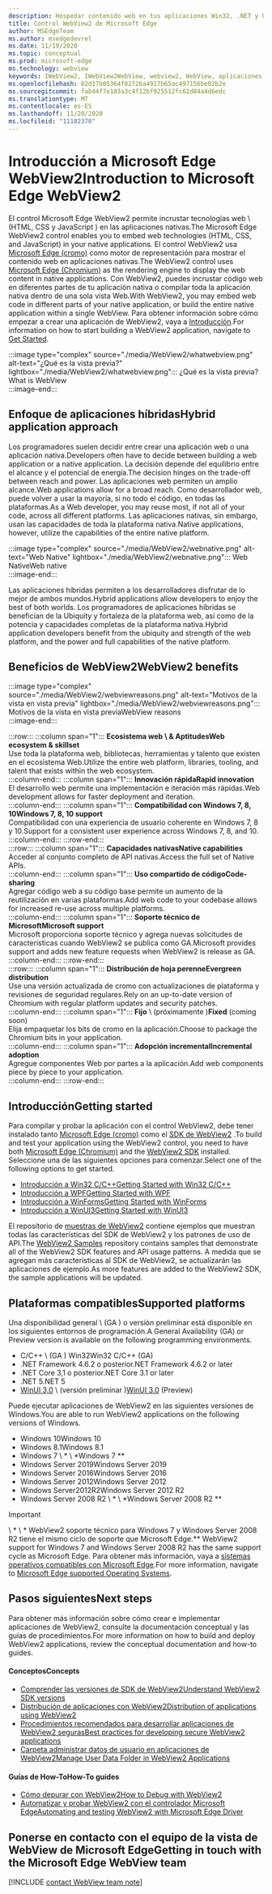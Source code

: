 ```yaml
---
description: Hospedar contenido web en tus aplicaciones Win32, .NET y UWP con el control Microsoft Edge WebView2
title: Control WebView2 de Microsoft Edge
author: MSEdgeTeam
ms.author: msedgedevrel
ms.date: 11/19/2020
ms.topic: conceptual
ms.prod: microsoft-edge
ms.technology: webview
keywords: IWebView2, IWebView2WebView, webview2, WebView, aplicaciones Win32, Win32, Edge, ICoreWebView2, CoreWebView2, ICoreWebView2Host, control de explorador, HTML Edge, Windows Forms, WinForms, WPF, .NET, WinUI, Project reunion
ms.openlocfilehash: 02d17b05364f02f26a4917b65ac497156be02b2e
ms.sourcegitcommit: fab44f7e183a3c4f12bf925512fc62d84a4d6edc
ms.translationtype: MT
ms.contentlocale: es-ES
ms.lasthandoff: 11/20/2020
ms.locfileid: "11182370"
---
```

# <span data-ttu-id="0fffc-104">Introducción a Microsoft Edge WebView2</span><span class="sxs-lookup"><span data-stu-id="0fffc-104">Introduction to Microsoft Edge WebView2</span></span>  

<span data-ttu-id="0fffc-105">El control Microsoft Edge WebView2 permite incrustar tecnologías web \ (HTML, CSS y JavaScript \) en las aplicaciones nativas.</span><span class="sxs-lookup"><span data-stu-id="0fffc-105">The Microsoft Edge WebView2 control enables you to embed web technologies \(HTML, CSS, and JavaScript\) in your native applications.</span></span>  <span data-ttu-id="0fffc-106">El control WebView2 usa [Microsoft Edge (cromo)][MicrosoftedgeinsiderMain] como motor de representación para mostrar el contenido web en aplicaciones nativas.</span><span class="sxs-lookup"><span data-stu-id="0fffc-106">The WebView2 control uses [Microsoft Edge (Chromium)][MicrosoftedgeinsiderMain] as the rendering engine to display the web content in native applications.</span></span>  <span data-ttu-id="0fffc-107">Con WebView2, puedes incrustar código web en diferentes partes de tu aplicación nativa o compilar toda la aplicación nativa dentro de una sola vista Web.</span><span class="sxs-lookup"><span data-stu-id="0fffc-107">With WebView2, you may embed web code in different parts of your native application, or build the entire native application within a single WebView.</span></span>  <span data-ttu-id="0fffc-108">Para obtener información sobre cómo empezar a crear una aplicación de WebView2, vaya a [Introducción](#getting-started).</span><span class="sxs-lookup"><span data-stu-id="0fffc-108">For information on how to start building a WebView2 application, navigate to [Get Started](#getting-started).</span></span>  

:::image type="complex" source="./media/WebView2/whatwebview.png" alt-text="¿Qué es la vista previa?" lightbox="./media/WebView2/whatwebview.png":::
   <span data-ttu-id="0fffc-110">¿Qué es la vista previa?</span><span class="sxs-lookup"><span data-stu-id="0fffc-110">What is WebView</span></span>  
:::image-end:::  

## <span data-ttu-id="0fffc-111">Enfoque de aplicaciones híbridas</span><span class="sxs-lookup"><span data-stu-id="0fffc-111">Hybrid application approach</span></span>  

<span data-ttu-id="0fffc-112">Los programadores suelen decidir entre crear una aplicación web o una aplicación nativa.</span><span class="sxs-lookup"><span data-stu-id="0fffc-112">Developers often have to decide between building a web application or a native application.</span></span>  <span data-ttu-id="0fffc-113">La decisión depende del equilibrio entre el alcance y el potencial de energía.</span><span class="sxs-lookup"><span data-stu-id="0fffc-113">The decision hinges on the trade-off between reach and power.</span></span>  <span data-ttu-id="0fffc-114">Las aplicaciones web permiten un amplio alcance.</span><span class="sxs-lookup"><span data-stu-id="0fffc-114">Web applications allow for a broad reach.</span></span>  <span data-ttu-id="0fffc-115">Como desarrollador web, puede volver a usar la mayoría, si no todo el código, en todas las plataformas.</span><span class="sxs-lookup"><span data-stu-id="0fffc-115">As a Web developer, you may reuse most, if not all of your code, across all different platforms.</span></span>  <span data-ttu-id="0fffc-116">Las aplicaciones nativas, sin embargo, usan las capacidades de toda la plataforma nativa.</span><span class="sxs-lookup"><span data-stu-id="0fffc-116">Native applications, however, utilize the capabilities of the entire native platform.</span></span>  

:::image type="complex" source="./media/WebView2/webnative.png" alt-text="Web Native" lightbox="./media/WebView2/webnative.png":::
   <span data-ttu-id="0fffc-118">Web Native</span><span class="sxs-lookup"><span data-stu-id="0fffc-118">Web native</span></span>  
:::image-end:::  

<span data-ttu-id="0fffc-119">Las aplicaciones híbridas permiten a los desarrolladores disfrutar de lo mejor de ambos mundos.</span><span class="sxs-lookup"><span data-stu-id="0fffc-119">Hybrid applications allow developers to enjoy the best of both worlds.</span></span>  <span data-ttu-id="0fffc-120">Los programadores de aplicaciones híbridas se benefician de la Ubiquity y fortaleza de la plataforma web, así como de la potencia y capacidades completas de la plataforma nativa.</span><span class="sxs-lookup"><span data-stu-id="0fffc-120">Hybrid application developers benefit from the ubiquity and strength of the web platform, and the power and full capabilities of the native platform.</span></span>  

## <span data-ttu-id="0fffc-121">Beneficios de WebView2</span><span class="sxs-lookup"><span data-stu-id="0fffc-121">WebView2 benefits</span></span>  

:::image type="complex" source="./media/WebView2/webviewreasons.png" alt-text="Motivos de la vista en vista previa" lightbox="./media/WebView2/webviewreasons.png":::
   <span data-ttu-id="0fffc-123">Motivos de la vista en vista previa</span><span class="sxs-lookup"><span data-stu-id="0fffc-123">WebView reasons</span></span>  
:::image-end:::  

:::row:::
   :::column span="1":::
      **<span data-ttu-id="0fffc-124">Ecosistema web \ & Aptitudes</span><span class="sxs-lookup"><span data-stu-id="0fffc-124">Web ecosystem \& skillset</span></span>**  
      <span data-ttu-id="0fffc-125">Use toda la plataforma web, bibliotecas, herramientas y talento que existen en el ecosistema Web.</span><span class="sxs-lookup"><span data-stu-id="0fffc-125">Utilize the entire web platform, libraries, tooling, and talent that exists within the web ecosystem.</span></span>  
   :::column-end:::
   :::column span="1":::
      **<span data-ttu-id="0fffc-126">Innovación rápida</span><span class="sxs-lookup"><span data-stu-id="0fffc-126">Rapid innovation</span></span>**  
      <span data-ttu-id="0fffc-127">El desarrollo web permite una implementación e iteración más rápidas.</span><span class="sxs-lookup"><span data-stu-id="0fffc-127">Web development allows for faster deployment and iteration.</span></span>  
   :::column-end:::
   :::column span="1":::
      **<span data-ttu-id="0fffc-128">Compatibilidad con Windows 7, 8, 10</span><span class="sxs-lookup"><span data-stu-id="0fffc-128">Windows 7, 8, 10 support</span></span>**  
      <span data-ttu-id="0fffc-129">Compatibilidad con una experiencia de usuario coherente en Windows 7, 8 y 10.</span><span class="sxs-lookup"><span data-stu-id="0fffc-129">Support for a consistent user experience across Windows 7, 8, and 10.</span></span>  
   :::column-end:::
:::row-end:::  
:::row:::
   :::column span="1":::
      **<span data-ttu-id="0fffc-130">Capacidades nativas</span><span class="sxs-lookup"><span data-stu-id="0fffc-130">Native capabilities</span></span>**  
      <span data-ttu-id="0fffc-131">Acceder al conjunto completo de API nativas.</span><span class="sxs-lookup"><span data-stu-id="0fffc-131">Access the full set of Native APIs.</span></span>  
   :::column-end:::
   :::column span="1":::
      **<span data-ttu-id="0fffc-132">Uso compartido de código</span><span class="sxs-lookup"><span data-stu-id="0fffc-132">Code-sharing</span></span>**  
      <span data-ttu-id="0fffc-133">Agregar código web a su código base permite un aumento de la reutilización en varias plataformas.</span><span class="sxs-lookup"><span data-stu-id="0fffc-133">Add web code to your codebase allows for increased re-use across multiple platforms.</span></span>  
   :::column-end:::
   :::column span="1":::
      **<span data-ttu-id="0fffc-134">Soporte técnico de Microsoft</span><span class="sxs-lookup"><span data-stu-id="0fffc-134">Microsoft support</span></span>**  
      <span data-ttu-id="0fffc-135">Microsoft proporciona soporte técnico y agrega nuevas solicitudes de características cuando WebView2 se publica como GA.</span><span class="sxs-lookup"><span data-stu-id="0fffc-135">Microsoft provides support and adds new feature requests when WebView2 is release as GA.</span></span>  
   :::column-end:::
:::row-end:::  
:::row:::
   :::column span="1":::
      **<span data-ttu-id="0fffc-136">Distribución de hoja perenne</span><span class="sxs-lookup"><span data-stu-id="0fffc-136">Evergreen distribution</span></span>**  
      <span data-ttu-id="0fffc-137">Use una versión actualizada de cromo con actualizaciones de plataforma y revisiones de seguridad regulares.</span><span class="sxs-lookup"><span data-stu-id="0fffc-137">Rely on an up-to-date version of Chromium with regular platform updates and security patches.</span></span>  
   :::column-end:::
   :::column span="1":::
      <span data-ttu-id="0fffc-138">**Fijo** \ (próximamente \)</span><span class="sxs-lookup"><span data-stu-id="0fffc-138">**Fixed** \(coming soon\)</span></span>  
      <span data-ttu-id="0fffc-139">Elija empaquetar los bits de cromo en la aplicación.</span><span class="sxs-lookup"><span data-stu-id="0fffc-139">Choose to package the Chromium bits in your application.</span></span>  
   :::column-end:::
   :::column span="1":::
      **<span data-ttu-id="0fffc-140">Adopción incremental</span><span class="sxs-lookup"><span data-stu-id="0fffc-140">Incremental adoption</span></span>**  
      <span data-ttu-id="0fffc-141">Agregue componentes Web por partes a la aplicación.</span><span class="sxs-lookup"><span data-stu-id="0fffc-141">Add web components piece by piece to your application.</span></span>  
   :::column-end:::
:::row-end:::  

## <span data-ttu-id="0fffc-142">Introducción</span><span class="sxs-lookup"><span data-stu-id="0fffc-142">Getting started</span></span>  

<span data-ttu-id="0fffc-143">Para compilar y probar la aplicación con el control WebView2, debe tener instalado tanto [Microsoft Edge (cromo)][MicrosoftedgeinsiderDownload] como el [SDK de WebView2][NugetPackagesMicrosoftWebWebView2] .</span><span class="sxs-lookup"><span data-stu-id="0fffc-143">To build and test your application using the WebView2 control, you need to have both [Microsoft Edge (Chromium)][MicrosoftedgeinsiderDownload] and the [WebView2 SDK][NugetPackagesMicrosoftWebWebView2] installed.</span></span>  <span data-ttu-id="0fffc-144">Seleccione una de las siguientes opciones para comenzar.</span><span class="sxs-lookup"><span data-stu-id="0fffc-144">Select one of the following options to get started.</span></span>  

*   [<span data-ttu-id="0fffc-145">Introducción a Win32 C/C++</span><span class="sxs-lookup"><span data-stu-id="0fffc-145">Getting Started with Win32 C/C++</span></span>][Webview2GettingstartedWin32]  
*   [<span data-ttu-id="0fffc-146">Introducción a WPF</span><span class="sxs-lookup"><span data-stu-id="0fffc-146">Getting Started with WPF</span></span>][Webview2GettingstartedWpf]  
*   [<span data-ttu-id="0fffc-147">Introducción a WinForms</span><span class="sxs-lookup"><span data-stu-id="0fffc-147">Getting Started with WinForms</span></span>][Webview2GettingstartedWinforms]  
*   [<span data-ttu-id="0fffc-148">Introducción a WinUI3</span><span class="sxs-lookup"><span data-stu-id="0fffc-148">Getting Started with WinUI3</span></span>][Webview2GettingstartedWinui]  

<span data-ttu-id="0fffc-149">El repositorio de [muestras de WebView2][GithubMicrosoftedgeWebview2samples] contiene ejemplos que muestran todas las características del SDK de WebView2 y los patrones de uso de API.</span><span class="sxs-lookup"><span data-stu-id="0fffc-149">The [WebView2 Samples][GithubMicrosoftedgeWebview2samples] repository contains samples that demonstrate all of the WebView2 SDK features and API usage patterns.</span></span>  <span data-ttu-id="0fffc-150">A medida que se agregan más características al SDK de WebView2, se actualizarán las aplicaciones de ejemplo.</span><span class="sxs-lookup"><span data-stu-id="0fffc-150">As more features are added to the WebView2 SDK, the sample applications will be updated.</span></span>  

## <span data-ttu-id="0fffc-151">Plataformas compatibles</span><span class="sxs-lookup"><span data-stu-id="0fffc-151">Supported platforms</span></span>  

<span data-ttu-id="0fffc-152">Una disponibilidad general \ (GA \) o versión preliminar está disponible en los siguientes entornos de programación.</span><span class="sxs-lookup"><span data-stu-id="0fffc-152">A General Availability \(GA\) or Preview version is available on the following programming environments.</span></span>  

*   <span data-ttu-id="0fffc-153">C/C++ \ (GA \) Win32</span><span class="sxs-lookup"><span data-stu-id="0fffc-153">Win32 C/C++ \(GA\)</span></span>
*   <span data-ttu-id="0fffc-154">.NET Framework 4.6.2 o posterior</span><span class="sxs-lookup"><span data-stu-id="0fffc-154">.NET Framework 4.6.2 or later</span></span>
*   <span data-ttu-id="0fffc-155">.NET Core 3,1 o posterior</span><span class="sxs-lookup"><span data-stu-id="0fffc-155">.NET Core 3.1 or later</span></span>
*   <span data-ttu-id="0fffc-156">.NET 5</span><span class="sxs-lookup"><span data-stu-id="0fffc-156">.NET 5</span></span>
*   <span data-ttu-id="0fffc-157">[WinUI 3,0][UwpToolkitsWinui3] \ (versión preliminar \)</span><span class="sxs-lookup"><span data-stu-id="0fffc-157">[WinUI 3.0][UwpToolkitsWinui3] \(Preview\)</span></span>

<span data-ttu-id="0fffc-158">Puede ejecutar aplicaciones de WebView2 en las siguientes versiones de Windows.</span><span class="sxs-lookup"><span data-stu-id="0fffc-158">You are able to run WebView2 applications on the following versions of Windows.</span></span>  

*   <span data-ttu-id="0fffc-159">Windows 10</span><span class="sxs-lookup"><span data-stu-id="0fffc-159">Windows 10</span></span>  
*   <span data-ttu-id="0fffc-160">Windows 8.1</span><span class="sxs-lookup"><span data-stu-id="0fffc-160">Windows 8.1</span></span>  
*   <span data-ttu-id="0fffc-161">Windows 7 \ \* \ \*</span><span class="sxs-lookup"><span data-stu-id="0fffc-161">Windows 7 \*\*</span></span>  
*   <span data-ttu-id="0fffc-162">Windows Server 2019</span><span class="sxs-lookup"><span data-stu-id="0fffc-162">Windows Server 2019</span></span>  
*   <span data-ttu-id="0fffc-163">Windows Server 2016</span><span class="sxs-lookup"><span data-stu-id="0fffc-163">Windows Server 2016</span></span>  
*   <span data-ttu-id="0fffc-164">Windows Server 2012</span><span class="sxs-lookup"><span data-stu-id="0fffc-164">Windows Server 2012</span></span>  
*   <span data-ttu-id="0fffc-165">Windows Server2012R2</span><span class="sxs-lookup"><span data-stu-id="0fffc-165">Windows Server 2012 R2</span></span>  
*   <span data-ttu-id="0fffc-166">Windows Server 2008 R2 \ \* \ \*</span><span class="sxs-lookup"><span data-stu-id="0fffc-166">Windows Server 2008 R2 \*\*</span></span>  

> [!IMPORTANT]
> <span data-ttu-id="0fffc-167">\ \* \ \* WebView2 soporte técnico para Windows 7 y Windows Server 2008 R2 tiene el mismo ciclo de soporte que Microsoft Edge.</span><span class="sxs-lookup"><span data-stu-id="0fffc-167">\*\* WebView2 support for Windows 7 and Windows Server 2008 R2 has the same support cycle as Microsoft Edge.</span></span>  <span data-ttu-id="0fffc-168">Para obtener más información, vaya a [sistemas operativos compatibles con Microsoft Edge][DeployedgeMicrosoftEdgeSupportedOS].</span><span class="sxs-lookup"><span data-stu-id="0fffc-168">For more information, navigate to [Microsoft Edge supported Operating Systems][DeployedgeMicrosoftEdgeSupportedOS].</span></span>  

## <span data-ttu-id="0fffc-169">Pasos siguientes</span><span class="sxs-lookup"><span data-stu-id="0fffc-169">Next steps</span></span>  

<span data-ttu-id="0fffc-170">Para obtener más información sobre cómo crear e implementar aplicaciones de WebView2, consulte la documentación conceptual y las guías de procedimientos.</span><span class="sxs-lookup"><span data-stu-id="0fffc-170">For more information on how to build and deploy WebView2 applications, review the conceptual documentation and how-to guides.</span></span>  

#### <span data-ttu-id="0fffc-171">Conceptos</span><span class="sxs-lookup"><span data-stu-id="0fffc-171">Concepts</span></span>  

*   [<span data-ttu-id="0fffc-172">Comprender las versiones de SDK de WebView2</span><span class="sxs-lookup"><span data-stu-id="0fffc-172">Understand WebView2 SDK versions</span></span>][Webview2ConceptsVersioning]
*   [<span data-ttu-id="0fffc-173">Distribución de aplicaciones con WebView2</span><span class="sxs-lookup"><span data-stu-id="0fffc-173">Distribution of applications using WebView2</span></span>][Webview2ConceptsDistribution]  
*   [<span data-ttu-id="0fffc-174">Procedimientos recomendados para desarrollar aplicaciones de WebView2 seguras</span><span class="sxs-lookup"><span data-stu-id="0fffc-174">Best practices for developing secure WebView2 applications</span></span>][Webview2ConceptsSecurity]
*   [<span data-ttu-id="0fffc-175">Carpeta administrar datos de usuario en aplicaciones de WebView2</span><span class="sxs-lookup"><span data-stu-id="0fffc-175">Manage User Data Folder in WebView2 Applications</span></span>][Webview2ConceptsUserdatafolder]
 
#### <span data-ttu-id="0fffc-176">Guías de How-To</span><span class="sxs-lookup"><span data-stu-id="0fffc-176">How-To guides</span></span>  

*   [<span data-ttu-id="0fffc-177">Cómo depurar con WebView2</span><span class="sxs-lookup"><span data-stu-id="0fffc-177">How to Debug with WebView2</span></span>][Webview2HowtoDebug]  
*   [<span data-ttu-id="0fffc-178">Automatizar y probar WebView2 con el controlador Microsoft Edge</span><span class="sxs-lookup"><span data-stu-id="0fffc-178">Automating and testing WebView2 with Microsoft Edge Driver</span></span>][Webview2HowtoWebdriver]


## <span data-ttu-id="0fffc-179">Ponerse en contacto con el equipo de la vista de WebView de Microsoft Edge</span><span class="sxs-lookup"><span data-stu-id="0fffc-179">Getting in touch with the Microsoft Edge WebView team</span></span>  

[!INCLUDE [contact WebView team note](./includes/contact-webview-team-note.md)]  

<!-- links -->  

[Webview2ConceptsDistribution]: ./concepts/distribution.md "Distribución de aplicaciones mediante WebView2 | Microsoft docs"  
[Webview2ConceptsSecurity]: ./concepts/security.md "Procedimientos recomendados para desarrollar aplicaciones de WebView2 seguras | Microsoft docs"  
[Webview2ConceptsUserdatafolder]: ./concepts/userdatafolder.md "Administración de la carpeta datos de usuario | Microsoft docs"  
[Webview2ConceptsVersioning]: ./concepts/versioning.md "Comprender las versiones de SDK de WebView2 | Microsoft docs"  
[Webview2GettingstartedWin32]: ./gettingstarted/win32.md "Introducción a WebView2 | Microsoft docs"  
[Webview2GettingstartedWinforms]: ./gettingstarted/winforms.md "Introducción a WebView2 en las aplicaciones de Windows Forms (versión preliminar) | Microsoft docs"  
[Webview2GettingstartedWinui]: ./gettingstarted/winui.md "Introducción a WebView2 en WinUI3 (vista previa) | Microsoft docs"  
[Webview2GettingstartedWpf]: ./gettingstarted/wpf.md "Introducción a WebView2 en WPF (vista previa) | Microsoft docs"  
[Webview2HowtoDebug]: ./howto/debug.md "Cómo depurar con WebView2 | Microsoft docs"  
[Webview2HowtoWebdriver]: ./howto/webdriver.md "Automatizar y probar WebView2 con el controlador Microsoft Edge | Microsoft docs"  
[Webview2Releasenotes]: ./releasenotes.md "Notas de la versión para el SDK de WebView2 | Microsoft docs"  

[UwpToolkitsWinui3]: /uwp/toolkits/winui3/index "Biblioteca de interfaces de usuario de Windows 3 Preview 2 (2020 de julio) | Microsoft docs"  

[DeployedgeMicrosoftEdgeSupportedOS]: /deployedge/microsoft-edge-supported-operating-systems "Sistemas operativos compatibles con Microsoft Edge | Microsoft docs"  

[GithubMicrosoftedgeWebview2samples]: https://github.com/MicrosoftEdge/WebView2Samples "Ejemplos de WebView2: MicrosoftEdge/WebView2Samples | GitHub"  
[GithubMicrosoftedgeWebviewfeddback]: https://github.com/MicrosoftEdge/WebViewFeedback "Comentarios de WebView: MicrosoftEdge/WebViewFeedback | GitHub" 

[MicrosoftedgeinsiderMain]: https://www.microsoftedgeinsider.com "Insider de Microsoft Edge"  
[MicrosoftedgeinsiderDownload]: https://www.microsoftedgeinsider.com/download "Descargar Microsoft Edge Insider"  

[NugetPackagesMicrosoftWebWebView2]: https://www.nuget.org/packages/Microsoft.Web.WebView2 "Microsoft. Web. WebView2 | Galería de NuGet"  
